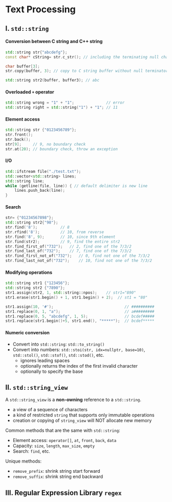 # Text Processing

## I. `std::string`

#### Conversion between C string and C++ string

```c++
std::string str{"abcdefg"};
const char* cString= str.c_str(); // including the terminating null character

char buffer[3];
str.copy(buffer, 3); // copy to C string buffer without null terminator "\0"

std::string str2(buffer, buffer3); // abc
```

#### Overloaded `+` operator

```c++
std::string wrong = "1" + "1";              // error
std::string right = std::string("1") + "1"; // 11
```

#### Element access

```c++
std::string str {"0123456789"};
str.front();
str.back();
str[9];     // 9, no boundary check
str.at(20); // boundary check, throw an exception
```

#### I/O

```c++
std::ifstream file("./test.txt");
std::vector<std::string> lines;
std::string line;
while (getline(file, line)) { // default delimiter is new line
    lines.push_back(line);
}
```

#### Search

```c++
str= {"01234567898"};
std::string str2{"98"};
str.find('8');          // 8
str.rfind('8');         // 10, from reverse
str.find('8', 9);       // 10, since 9th element
str.find(str2);         // 9, find the entire str2
str.find_first_of("732");   // 2, find one of the 7/3/2
str.find_last_of("732");    // 7, find one of the 7/3/2
str.find_first_not_of("732");   // 0, find not one of the 7/3/2
str.find_last_not_of("732");    // 10, find not one of the 7/3/2
```

#### Modifying operations

```c++
std::string str1 {"123456"};
std::string str2 {"7890"};
str1.assign(str2, 1, std::string::npos);    // str1="890"
str1.erase(str1.begin() + 1, str1.begin() + 2);  // st1 = "80"

str1.assign(10, '#');                               // ##########
str1.replace(0, 1, "a");                            // a#########
str1.replace(0, 5, "abcdefg", 1, 5);                // bcdef#####
str1.replace(str1.begin()+5, str1.end(), "*****");  // bcdef*****
```

#### Numeric conversion

+ Convert into `std::string`: `std::to_string()`
+ Convert into numbers: `std::stoi(str, idx=nullptr, base=10)`, `std::stol()`, `std::stof()`, `std::stod()`, etc.
    * ignores leading spaces
    * optionally returns the index of the first invalid character
    * optionally to specify the base

## II. `std::string_view`

A `std::string_view` is a **non-owning** reference to a `std::string`.
+ a view of a sequence of characters
+ a kind of restricted `string` that supports only immutable operations
+ creation or copying of `string_view` will NOT allocate new memory

Common methods that are the same with `std::string`:
+ Element access: `operator[]`, `at`, `front`, `back`, `data`
+ Capacity: `size`, `length`, `max_size`, `empty`
+ Search: `find`, etc.

Unique methods:
+ `remove_prefix`: shrink string start forward
+ `remove_suffix`: shrink string end backward

## III. Regular Expression Library `regex`
